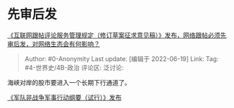 # 先审后发
[《互联网跟帖评论服务管理规定（修订草案征求意见稿）》发布，网络跟帖必须先审后发，对网络生态会有何影响？](https://www.zhihu.com/question/538207120/answer/2533783400)

> Author: #0-Anonymity
> Last update: [编辑于 2022-06-19]
> Link:
> Tag: #4-世界史/4B-政治
> 评论区:
> 泛讨论:

海峡对岸的股市要进入一个长期下行通道了。

[《军队非战争军事行动纲要（试行）》发布](http://military.people.com.cn/n1/2022/0614/c1011-32445870.html)
